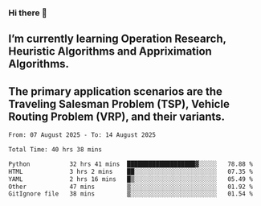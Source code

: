 ### Hi there 👋
## I’m currently learning Operation Research, Heuristic Algorithms and Appriximation Algorithms.
## The primary application scenarios are the Traveling Salesman Problem (TSP), Vehicle Routing Problem (VRP), and their variants.
<!--START_SECTION:waka-->

```txt
From: 07 August 2025 - To: 14 August 2025

Total Time: 40 hrs 38 mins

Python           32 hrs 41 mins  ███████████████████▓░░░░░   78.88 %
HTML             3 hrs 2 mins    ██░░░░░░░░░░░░░░░░░░░░░░░   07.35 %
YAML             2 hrs 16 mins   █▒░░░░░░░░░░░░░░░░░░░░░░░   05.49 %
Other            47 mins         ▒░░░░░░░░░░░░░░░░░░░░░░░░   01.92 %
GitIgnore file   38 mins         ▒░░░░░░░░░░░░░░░░░░░░░░░░   01.54 %
```

<!--END_SECTION:waka-->
<!--
**Bookervsky/Bookervsky** is a ✨ _special_ ✨ repository because its `README.md` (this file) appears on your GitHub profile.

Here are some ideas to get you started:

- 🔭 I’m currently working on ...
- 🌱 I’m currently learning ...
- 👯 I’m looking to collaborate on ...
- 🤔 I’m looking for help with ...
- 💬 Ask me about ...
- 📫 How to reach me: ...
- 😄 Pronouns: ...
- ⚡ Fun fact: ...
-->
